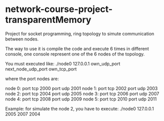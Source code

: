 # network-course-project-transparentMemory
Project for socket programming, ring topology to simute communication between nodes.

The way to use it is compile the code and execute 6 times in different console, one console represent one of the 6 nodes of the topology.

You must executed like:
./node0 127.0.0.1 own_udp_port next_node_udp_port own_tcp_port

where the port nodes are:

 node 0: port tcp 2000 port udp 2001
 node 1: port tcp 2002 port udp 2003
 node 2: port tcp 2004 port udp 2005
 node 3: port tcp 2006 port udp 2007
 node 4: port tcp 2008 port udp 2009
 node 5: port tcp 2010 port udp 2011

 Example: for simulate the node 2, you have to execute:
 ./node0 127.0.0.1 2005 2007 2004
